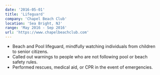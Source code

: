 ```yaml
---
date: '2016-05-01'
title: 'Lifeguard'
company: 'Chapel Beach Club'
location: 'Sea Bright, NJ'
range: 'May 2016 - Sep 2016'
url: 'https://www.chapelbeachclub.com'
---
```


- Beach and Pool lifeguard, mindfully watching individuals from children to senior citizens.
- Called out warnings to people who are not following pool or beach safety rules.
- Performed rescues, medical aid, or CPR in the event of emergencies.
